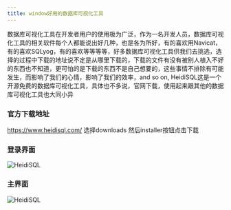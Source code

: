 ```yaml
---
title: window好用的数据库可视化工具
---
```

数据库可视化工具在开发者用户的使用极为广泛，作为一名开发人员，数据库可视化工具的相关软件每个人都能说出好几种，也是各为所好，有的喜欢用Navicat，有的喜欢SQLyog，有的喜欢等等等等，好多数据库可视化工具供我们去挑选，选择的过程中下载的地址说不定是从哪里下载的，下载的文件有没有被别人植入不好的东西也不知道，更可怕的是下载的东西不是自己想要的，这些事情不排除有可能发生，而影响了我们的心情，影响了我们的效率，and so on, HeidiSQL这是一个开源免费的数据库可视化工具，具体也不多说，官网下载，使用起来跟其他的数据库可视化工具也大同小异


### 官方下载地址

https://www.heidisql.com/
选择downloads 然后installer按钮点击下载

### 登录界面

![HeidiSQL](/blog/images/window_sql/home.jpg)
### 主界面

![HeidiSQL](/blog/images/window_sql/index.jpg)


